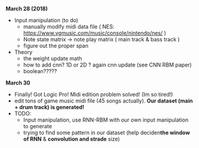 **March 28 (2018)**

* Input manipulation (to do)
   * manually modify midi data file ( NES: https://www.vgmusic.com/music/console/nintendo/nes/ )
   * Note state matrix -> note play matrix ( main track & bass track )
   * figure out the proper span
* Theory
   * the weight update math
   * how to add cnn? 1D or 2D ? again cnn update (see CNN RBM paper)
   * boolean?????

**March 30**

* Finally! Got Logic Pro! Midi edition problem solved! (Im so tired!)
* edit tons of game music midi file (45 songs actually). **Our dataset (main + drum track) is generated!**
* TODO:
  * Input manipulation, use RNN-RBM with our own input manipulation to generate
  * trying to find some pattern in our dataset (help deciden**the window of RNN** & **convolution and strade** size)